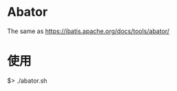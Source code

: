 Abator
=============

The same as https://ibatis.apache.org/docs/tools/abator/

# 使用

$> ./abator.sh
